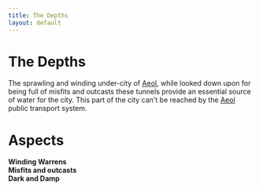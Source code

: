 ```yaml
---
title: The Depths
layout: default
---
```


# The Depths
The sprawling and winding under-city of [Aeol](/FATE_in_the_BAWG/locations/Aeol.html), while looked down upon for being full of misfits and outcasts these tunnels provide an essential source of water for the city. This part of the city can't be reached by the [Aeol](/FATE_in_the_BAWG/locations/Aeol.html) public transport system.

# Aspects
**Winding Warrens** \
**Misfits and outcasts** \
**Dark and Damp** 
